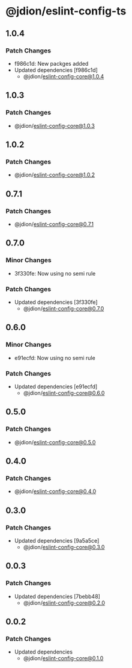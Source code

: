 # @jdion/eslint-config-ts

## 1.0.4

### Patch Changes

- f986c1d: New packges added
- Updated dependencies [f986c1d]
  - @jdion/eslint-config-core@1.0.4

## 1.0.3

### Patch Changes

- @jdion/eslint-config-core@1.0.3

## 1.0.2

### Patch Changes

- @jdion/eslint-config-core@1.0.2

## 0.7.1

### Patch Changes

- @jdion/eslint-config-core@0.7.1

## 0.7.0

### Minor Changes

- 3f330fe: Now using no semi rule

### Patch Changes

- Updated dependencies [3f330fe]
  - @jdion/eslint-config-core@0.7.0

## 0.6.0

### Minor Changes

- e91ecfd: Now using no semi rule

### Patch Changes

- Updated dependencies [e91ecfd]
  - @jdion/eslint-config-core@0.6.0

## 0.5.0

### Patch Changes

- @jdion/eslint-config-core@0.5.0

## 0.4.0

### Patch Changes

- @jdion/eslint-config-core@0.4.0

## 0.3.0

### Patch Changes

- Updated dependencies [9a5a5ce]
  - @jdion/eslint-config-core@0.3.0

## 0.0.3

### Patch Changes

- Updated dependencies [7bebb48]
  - @jdion/eslint-config-core@0.2.0

## 0.0.2

### Patch Changes

- Updated dependencies
  - @jdion/eslint-config-core@0.1.0
